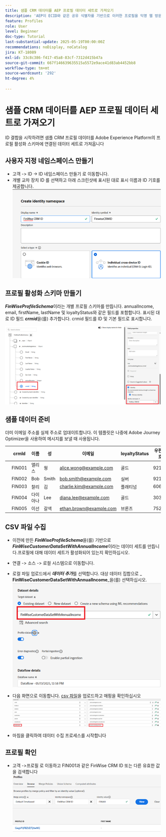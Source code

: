 ```yaml
---
title: 샘플 CRM 데이터를 AEP 프로필 데이터 세트로 가져오기
description: 'AEP이 ECID와 같은 공유 식별자를 기반으로 이러한 프로필을 익명 웹 방문자와 올바르게 연결할 수 있는지 확인하기 위해 샘플 레코드(예: CRMID, 이메일, 수입, 우편 번호 포함)를 가져옵니다.'
feature: Profiles
role: User
level: Beginner
doc-type: Tutorial
last-substantial-update: 2025-05-19T00:00:00Z
recommendations: noDisplay, noCatalog
jira: KT-18089
exl-id: 33c8c386-f417-45a8-83cf-7312d415b47a
source-git-commit: 667f146639635515a5572e9ace41d83ab4452bb8
workflow-type: tm+mt
source-wordcount: '292'
ht-degree: 4%

---
```


# 샘플 CRM 데이터를 AEP 프로필 데이터 세트로 가져오기

ID 결합을 시작하려면 샘플 CRM 프로필 데이터를 Adobe Experience Platform의 프로필 활성화 스키마에 연결된 데이터 세트로 가져옵니다

## 사용자 지정 네임스페이스 만들기

* 고객 -> ID -> ID 네임스페이스 만들기 로 이동합니다.
* 개별 교차 장치 ID 를 선택하고 아래 스크린샷에 표시된 대로 표시 이름과 ID 기호를 제공합니다.
  ![custom-namespace](assets/custom-namespace.png)

## 프로필 활성화 스키마 만들기

**_FinWiseProfileSchema_**&#x200B;이라는 개별 프로필 스키마를 만듭니다. annualIncome, email, firstName, lastName 및 loyaltyStatus와 같은 필드를 포함합니다.
표시된 대로 ID 필드 **_crmid_**&#x200B;을(를) 추가합니다. crmid 필드를 ID 및 기본 필드로 표시합니다.


![프로필 스키마](assets/finwise-profile-schema.png)

## 샘플 데이터 준비

더미 이메일 주소를 실제 주소로 업데이트합니다. 이 템플릿은 나중에 Adobe Journey Optimizer을 사용하여 메시지를 보낼 때 사용됩니다.

|   | crmId | 이름 | 성 | 이메일 | loyaltyStatus | 우편번호 | annualIncome |
|---|--------|-----------|----------|-------------------------|---------------|---------|--------------|
|   | FIN001 | 앨리스 | 웡 | alice.wong@example.com | 골드 | 92128 | 120000 |
|   | FIN002 | Bob | Smith | bob.smith@example.com | 실버 | 92126 | 85000 |
|   | FIN003 | 찰리 | 김 | charlie.kim@example.com | 플래티넘 | 60614 | 175000 |
|   | FIN004 | 다이아나 | Lee | diana.lee@example.com | 골드 | 30303 | 98000 |
|   | FIN005 | 이선 | 갈색 | ethan.brown@example.com | 브론즈 | 75201 | 60000 |

## CSV 파일 수집

* 이전에 만든 **_FinWiseProfileSchema_**&#x200B;을(를) 기반으로 **_FinWiseCustomerDataSetWithAnnualIncome_**&#x200B;이라는 데이터 세트를 만듭니다.프로필에 대해 데이터 세트가 활성화되어 있는지 확인하십시오.

* 연결 -> 소스 -> 로컬 시스템으로 이동합니다.
* 로컬 파일 업로드에서 **_데이터 추가_**&#x200B;를 선택합니다. 대상 데이터 집합으로 _&#x200B;**FinWiseCustomerDataSetWithAnnualIncome**&#x200B;_을(를) 선택하십시오.
  ![ingest-csv](assets/ingest-csv-into-dataset.png)
* 다음 화면으로 이동합니다. [csv 파일](assets/finwise_profiles.csv)을 업로드하고 매핑을 확인하십시오
  ![매핑](assets/mappings.png)

* 마침을 클릭하여 데이터 수집 프로세스를 시작합니다

## 프로필 확인

* 고객 ->프로필 로 이동하고 FIN001과 같은 FinWise CRM ID 또는 다른 유효한 값을 검색합니다
  ![프로필 확인](assets/verify-profiles.png)
